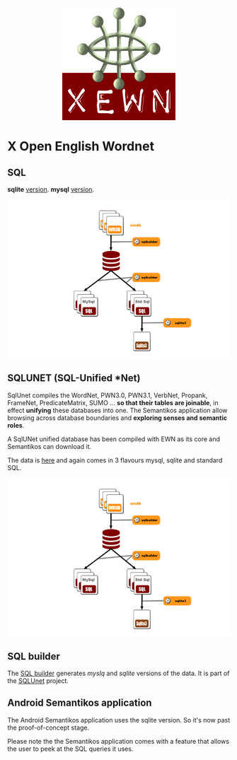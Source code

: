 <p align="center">
<img width="256" height="256" src="images/xewn2.png">
</p>

# X Open English Wordnet

## SQL

__sqlite__ [version](https://github.com/x-englishwordnet/sqlite).
__mysql__ [version](https://github.com/x-englishwordnet/mysql).

![Dataflow2](images/dataflow2.png  "Dataflow (continued)")

## SQLUNET (SQL-Unified *Net)

SqlUnet compiles the WordNet, PWN3.0, PWN3.1, VerbNet, Propank, FrameNet, PredicateMatrix, SUMO ... **so that their tables are joinable**, in effect **unifying** these databases into one.  The Semantikos application allow browsing across database boundaries and **exploring senses and semantic roles**.

A SqlUNet unified database has been compiled with EWN as its core and Semantikos can download it.

The data is [here](https://sourceforge.net/projects/sqlunet/files/6.0.0) and again comes in 3 flavours mysql, sqlite and standard SQL. 

![Dataflow2](images/dataflow2.png  "Dataflow (continued)")

## SQL builder

The [SQL builder](http://sqlunetbuilder.sourceforge.net/) generates *myslq* and *sqlite* versions of the data. It is part of the [SQLUnet](http://sqlunet.sourceforge.net/) project.

## Android Semantikos application

The Android Semantikos application uses the sqlite version. So it's now past the proof-of-concept stage.

Please note the the Semantikos application comes with a feature that allows the user to peek at the SQL queries it uses. 
